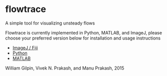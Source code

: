 # flowtrace

A simple tool for visualizing unsteady flows

Flowtrace is currently implemented in Python, MATLAB, and ImageJ, please choose your preferred version below for installation and usage instructions

+ [ImageJ / Fiji](flowtrace_imagej.html)
+ [Python](flowtrace_python.html)
+ [MATLAB](flowtrace_matlab.html)

William Gilpin, Vivek N. Prakash, and Manu Prakash, 2015
